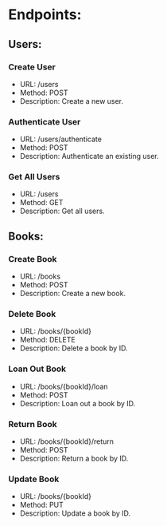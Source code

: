 # Endpoints:

## Users:

### Create User

- URL: /users
- Method: POST
- Description: Create a new user.

### Authenticate User

- URL: /users/authenticate
- Method: POST
- Description: Authenticate an existing user.

### Get All Users

- URL: /users
- Method: GET
- Description: Get all users.

## Books:

### Create Book

- URL: /books
- Method: POST
- Description: Create a new book.

### Delete Book

- URL: /books/{bookId}
- Method: DELETE
- Description: Delete a book by ID.

### Loan Out Book

- URL: /books/{bookId}/loan
- Method: POST
- Description: Loan out a book by ID.

### Return Book

- URL: /books/{bookId}/return
- Method: POST
- Description: Return a book by ID.

### Update Book

- URL: /books/{bookId}
- Method: PUT
- Description: Update a book by ID.
